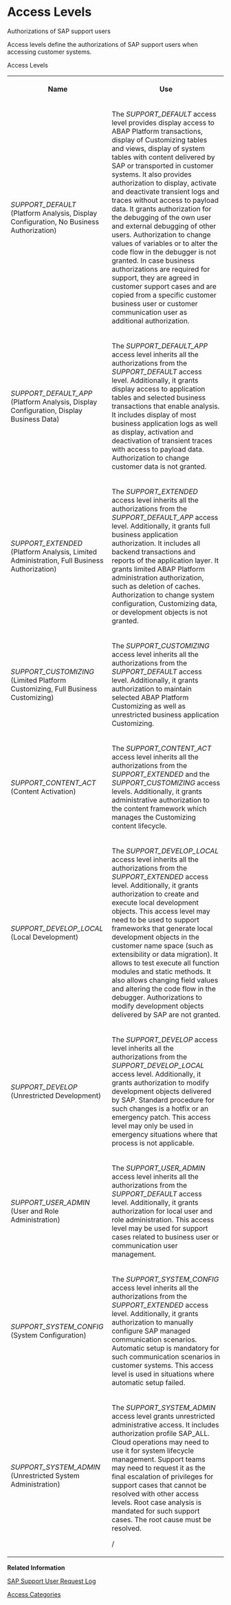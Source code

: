 <!-- loio3cdb582583b342fd82b3caf3f3763af8 -->

# Access Levels

Authorizations of SAP support users



Access levels define the authorizations of SAP support users when accessing customer systems.

<a name="loio3cdb582583b342fd82b3caf3f3763af8__table_ayr_w23_qnb"/>Access Levels


<table>
<tr>
<th>

Name



</th>
<th>

Use



</th>
</tr>
<tr>
<td>

*SUPPORT\_DEFAULT* \(Platform Analysis, Display Configuration, No Business Authorization\)



</td>
<td>

The *SUPPORT\_DEFAULT* access level provides display access to ABAP Platform transactions, display of Customizing tables and views, display of system tables with content delivered by SAP or transported in customer systems. It also provides authorization to display, activate and deactivate transient logs and traces without access to payload data. It grants authorization for the debugging of the own user and external debugging of other users. Authorization to change values of variables or to alter the code flow in the debugger is not granted. In case business authorizations are required for support, they are agreed in customer support cases and are copied from a specific customer business user or customer communication user as additional authorization.



</td>
</tr>
<tr>
<td>

*SUPPORT\_DEFAULT\_APP* \(Platform Analysis, Display Configuration, Display Business Data\)



</td>
<td>

The *SUPPORT\_DEFAULT\_APP* access level inherits all the authorizations from the *SUPPORT\_DEFAULT* access level. Additionally, it grants display access to application tables and selected business transactions that enable analysis. It includes display of most business application logs as well as display, activation and deactivation of transient traces with access to payload data. Authorization to change customer data is not granted.



</td>
</tr>
<tr>
<td>

*SUPPORT\_EXTENDED* \(Platform Analysis, Limited Administration, Full Business Authorization\)



</td>
<td>

The *SUPPORT\_EXTENDED* access level inherits all the authorizations from the *SUPPORT\_DEFAULT\_APP* access level. Additionally, it grants full business application authorization. It includes all backend transactions and reports of the application layer. It grants limited ABAP Platform administration authorization, such as deletion of caches. Authorization to change system configuration, Customizing data, or development objects is not granted.



</td>
</tr>
<tr>
<td>

*SUPPORT\_CUSTOMIZING* \(Limited Platform Customizing, Full Business Customizing\)



</td>
<td>

The *SUPPORT\_CUSTOMIZING* access level inherits all the authorizations from the *SUPPORT\_DEFAULT* access level. Additionally, it grants authorization to maintain selected ABAP Platform Customizing as well as unrestricted business application Customizing.



</td>
</tr>
<tr>
<td>

*SUPPORT\_CONTENT\_ACT* \(Content Activation\)



</td>
<td>

The *SUPPORT\_CONTENT\_ACT* access level inherits all the authorizations from the *SUPPORT\_EXTENDED* and the *SUPPORT\_CUSTOMIZING* access levels. Additionally, it grants administrative authorization to the content framework which manages the Customizing content lifecycle.



</td>
</tr>
<tr>
<td>

*SUPPORT\_DEVELOP\_LOCAL* \(Local Development\)



</td>
<td>

The *SUPPORT\_DEVELOP\_LOCAL* access level inherits all the authorizations from the *SUPPORT\_EXTENDED* access level. Additionally, it grants authorization to create and execute local development objects. This access level may need to be used to support frameworks that generate local development objects in the customer name space \(such as extensibility or data migration\). It allows to test execute all function modules and static methods. It also allows changing field values and altering the code flow in the debugger. Authorizations to modify development objects delivered by SAP are not granted.



</td>
</tr>
<tr>
<td>

*SUPPORT\_DEVELOP* \(Unrestricted Development\)



</td>
<td>

The *SUPPORT\_DEVELOP* access level inherits all the authorizations from the *SUPPORT\_DEVELOP\_LOCAL* access level. Additionally, it grants authorization to modify development objects delivered by SAP. Standard procedure for such changes is a hotfix or an emergency patch. This access level may only be used in emergency situations where that process is not applicable.



</td>
</tr>
<tr>
<td>

*SUPPORT\_USER\_ADMIN* \(User and Role Administration\)



</td>
<td>

The *SUPPORT\_USER\_ADMIN* access level inherits all the authorizations from the *SUPPORT\_DEFAULT* access level. Additionally, it grants authorization for local user and role administration. This access level may be used for support cases related to business user or communication user management.



</td>
</tr>
<tr>
<td>

*SUPPORT\_SYSTEM\_CONFIG* \(System Configuration\)



</td>
<td>

The *SUPPORT\_SYSTEM\_CONFIG* access level inherits all the authorizations from the *SUPPORT\_EXTENDED* access level. Additionally, it grants authorization to manually configure SAP managed communication scenarios. Automatic setup is mandatory for such communication scenarios in customer systems. This access level is used in situations where automatic setup failed.



</td>
</tr>
<tr>
<td>

*SUPPORT\_SYSTEM\_ADMIN* \(Unrestricted System Administration\)



</td>
<td>

The *SUPPORT\_SYSTEM\_ADMIN* access level grants unrestricted administrative access. It includes authorization profile SAP\_ALL. Cloud operations may need to use it for system lifecycle management. Support teams may need to request it as the final escalation of privileges for support cases that cannot be resolved with other access levels. Root case analysis is mandated for such support cases. The root cause must be resolved.

/



</td>
</tr>
</table>

**Related Information**  


[SAP Support User Request Log](SAP_Support_User_Request_Log_934a027.md "")

[Access Categories](Access_Categories_7dbdd05.md "")

